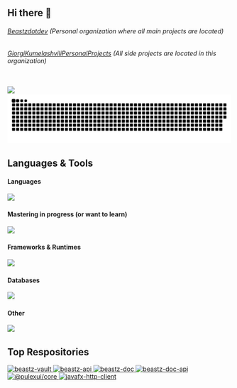 ## Hi there 👋

###### [Beastzdotdev](https://github.com/beastzdotdev) (Personal organization where all main projects are located)
###### [GiorgiKumelashviliPersonalProjects](https://github.com/GiorgiKumelashviliPersonalProjects) (All side projects are located in this organization)

<br/>

<img height="200" src="https://github-readme-stats.vercel.app/api/top-langs/?username=GiorgiKumelashvili&langs_count=6&layout=compact&theme=tokyonight&hide_border=true&hide=HTML&custom_title=Top%20Languages"/>
<img src="https://raw.githubusercontent.com/mistricky/mistricky/ac231765d4d81c46cc5fe158122b88f4df25f300/github-contribution-grid-snake.svg" />

## Languages & Tools

#### Languages

<img src="https://skillicons.dev/icons?i=js,ts,html,css,dart,python"/>

#### Mastering in progress (or want to learn)

<img src="https://skillicons.dev/icons?i=rust,cpp,cs,bash,elixir"/>

#### Frameworks & Runtimes

<img src="https://skillicons.dev/icons?i=nodejs,nestjs,express,react,solidjs,vue,next,flutter,docker,kafka,elasticsearch"/>

#### Databases

<img src="https://skillicons.dev/icons?i=mysql,postgresql,mongodb,redis"/>

#### Other

<img src="https://skillicons.dev/icons?i=git,aws,linux,nginx,npm,prisma,tauri"/>

## Top Respositories

<p align="left">
  <a href="https://github.com/beastzdotdev/beastz-vault">
    <img 
      width="278" 
      alt="beastz-vault"
      src="https://denvercoder1-github-readme-stats.vercel.app/api/pin/?username=beastzdotdev&repo=beastz-vault&theme=react&bg_color=1F222E&title_color=F8D866&hide_border=true&icon_color=F8D866&show_icons=true" 
    />
  </a>
  <a href="https://github.com/beastzdotdev/beastz-api">
    <img 
      width="278"
      alt="beastz-api"
      src="https://denvercoder1-github-readme-stats.vercel.app/api/pin/?username=beastzdotdev&repo=beastz-api&theme=react&bg_color=1F222E&title_color=F8D866&hide_border=true&icon_color=F8D866&show_icons=true"
    />
  </a>
  <a href="https://github.com/beastzdotdev/beastz-doc">
    <img 
      width="278"
      alt="beastz-doc"
      src="https://denvercoder1-github-readme-stats.vercel.app/api/pin/?username=beastzdotdev&repo=beastz-doc&theme=react&bg_color=1F222E&title_color=F8D866&hide_border=true&icon_color=F8D866&show_icons=true"
    />
  </a>
  <a href="https://github.com/beastzdotdev/beastz-doc-api">
    <img 
      width="278"
      alt="beastz-doc-api"
      src="https://denvercoder1-github-readme-stats.vercel.app/api/pin/?username=beastzdotdev&repo=beastz-doc-api&theme=react&bg_color=1F222E&title_color=F8D866&hide_border=true&icon_color=F8D866&show_icons=true"
    />
  </a>
  <a href="https://github.com/beastzdotdev/pulexui">
    <img 
      width="278"
      alt="@pulexui/core"
      src="https://denvercoder1-github-readme-stats.vercel.app/api/pin/?username=beastzdotdev&repo=pulexui&theme=react&bg_color=1F222E&title_color=F8D866&hide_border=true&icon_color=F8D866&show_icons=true"
    />
  </a>
  <a href="https://github.com/GiorgiKumelashviliPersonalProjects/javafx-http-client">
    <img 
      width="278"
      alt="javafx-http-client"
      src="https://denvercoder1-github-readme-stats.vercel.app/api/pin/?username=GiorgiKumelashviliPersonalProjects&repo=javafx-http-client&theme=react&bg_color=1F222E&title_color=F8D866&hide_border=true&icon_color=F8D866&show_icons=true"
    />
  </a>
</p>
